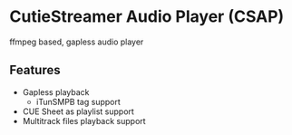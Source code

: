 # CutieStreamer Audio Player (CSAP)
ffmpeg based, gapless audio player

## Features
* Gapless playback
    * iTunSMPB tag support
* CUE Sheet as playlist support
* Multitrack files playback support
